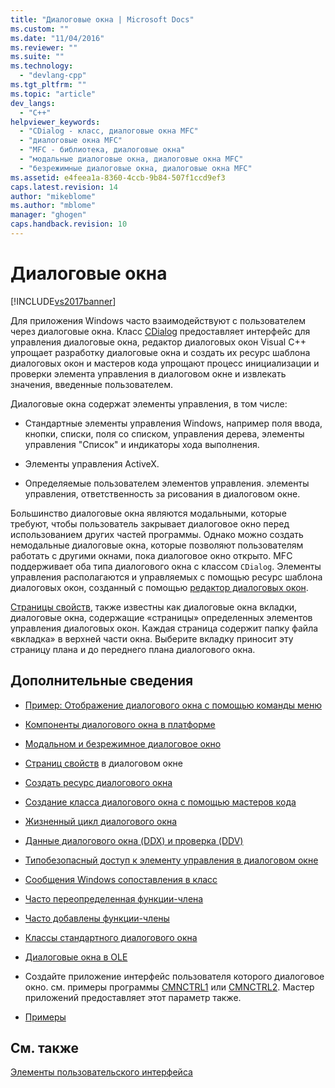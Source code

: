```yaml
---
title: "Диалоговые окна | Microsoft Docs"
ms.custom: ""
ms.date: "11/04/2016"
ms.reviewer: ""
ms.suite: ""
ms.technology: 
  - "devlang-cpp"
ms.tgt_pltfrm: ""
ms.topic: "article"
dev_langs: 
  - "C++"
helpviewer_keywords: 
  - "CDialog - класс, диалоговые окна MFC"
  - "диалоговые окна MFC"
  - "MFC - библиотека, диалоговые окна"
  - "модальные диалоговые окна, диалоговые окна MFC"
  - "безрежимные диалоговые окна, диалоговые окна MFC"
ms.assetid: e4feea1a-8360-4ccb-9b84-507f1ccd9ef3
caps.latest.revision: 14
author: "mikeblome"
ms.author: "mblome"
manager: "ghogen"
caps.handback.revision: 10
---
```

# Диалоговые окна
[!INCLUDE[vs2017banner](../assembler/inline/includes/vs2017banner.md)]

Для приложения Windows часто взаимодействуют с пользователем через диалоговые окна.  Класс [CDialog](../mfc/reference/cdialog-class.md) предоставляет интерфейс для управления диалоговые окна, редактор диалоговых окон Visual C\+\+ упрощает разработку диалоговые окна и создать их ресурс шаблона диалоговых окон и мастеров кода упрощают процесс инициализации и проверки элемента управления в диалоговом окне и извлекать значения, введенные пользователем.  
  
 Диалоговые окна содержат элементы управления, в том числе:  
  
-   Стандартные элементы управления Windows, например поля ввода, кнопки, списки, поля со списком, управления дерева, элементы управления "Список" и индикаторы хода выполнения.  
  
-   Элементы управления ActiveX.  
  
-   Определяемые пользователем элементов управления. элементы управления, ответственность за рисования в диалоговом окне.  
  
 Большинство диалоговые окна являются модальными, которые требуют, чтобы пользователь закрывает диалоговое окно перед использованием других частей программы.  Однако можно создать немодальные диалоговые окна, которые позволяют пользователям работать с другими окнами, пока диалоговое окно открыто.  MFC поддерживает оба типа диалогового окна с классом `CDialog`.  Элементы управления располагаются и управляемых с помощью ресурс шаблона диалоговых окон, созданный с помощью [редактор диалоговых окон](../mfc/dialog-editor.md).  
  
 [Страницы свойств](../mfc/property-sheets-mfc.md), также известны как диалоговые окна вкладки, диалоговые окна, содержащие «страницы» определенных элементов управления диалоговых окон.  Каждая страница содержит папку файла «вкладка» в верхней части окна.  Выберите вкладку приносит эту страницу плана и до переднего плана диалогового окна.  
  
## Дополнительные сведения  
  
-   [Пример: Отображение диалогового окна с помощью команды меню](../mfc/example-displaying-a-dialog-box-via-a-menu-command.md)  
  
-   [Компоненты диалогового окна в платформе](../mfc/dialog-box-components-in-the-framework.md)  
  
-   [Модальном и безрежимное диалоговое окно](../mfc/modal-and-modeless-dialog-boxes.md)  
  
-   [Страниц свойств](../mfc/property-sheets-and-property-pages-mfc.md) в диалоговом окне  
  
-   [Создать ресурс диалогового окна](../Topic/Creating%20the%20Dialog%20Resource.md)  
  
-   [Создание класса диалогового окна с помощью мастеров кода](../mfc/creating-a-dialog-class-with-code-wizards.md)  
  
-   [Жизненный цикл диалогового окна](../mfc/life-cycle-of-a-dialog-box.md)  
  
-   [Данные диалогового окна \(DDX\) и проверка \(DDV\)](../mfc/dialog-data-exchange-and-validation.md)  
  
-   [Типобезопасный доступ к элементу управления в диалоговом окне](../Topic/Type-Safe%20Access%20to%20Controls%20in%20a%20Dialog%20Box.md)  
  
-   [Сообщения Windows сопоставления в класс](../mfc/mapping-windows-messages-to-your-class.md)  
  
-   [Часто переопределенная функции\-члена](../mfc/commonly-overridden-member-functions.md)  
  
-   [Часто добавлены функции\-члены](../Topic/Commonly%20Added%20Member%20Functions.md)  
  
-   [Классы стандартного диалогового окна](../mfc/common-dialog-classes.md)  
  
-   [Диалоговые окна в OLE](../mfc/dialog-boxes-in-ole.md)  
  
-   Создайте приложение интерфейс пользователя которого диалоговое окно. см. примеры программы [CMNCTRL1](../top/visual-cpp-samples.md) или [CMNCTRL2](../top/visual-cpp-samples.md).  Мастер приложений предоставляет этот параметр также.  
  
-   [Примеры](../mfc/dialog-sample-list.md)  
  
## См. также  
 [Элементы пользовательского интерфейса](../mfc/user-interface-elements-mfc.md)